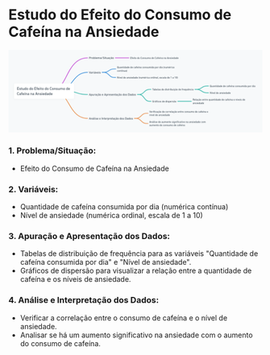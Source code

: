 # Estudo do Efeito do Consumo de Cafeína na Ansiedade
<img src="img/1_MapaMental.png">

### 1. **Problema/Situação:**
- Efeito do Consumo de Cafeína na Ansiedade
### 2. **Variáveis:**
- Quantidade de cafeína consumida por dia (numérica contínua)
- Nível de ansiedade (numérica ordinal, escala de 1 a 10)
### 3. **Apuração e Apresentação dos Dados:**
- Tabelas de distribuição de frequência para as variáveis "Quantidade de cafeína consumida por dia" e "Nível de ansiedade".
- Gráficos de dispersão para visualizar a relação entre a quantidade de cafeína e os níveis de ansiedade.
### 4. **Análise e Interpretação dos Dados:**
- Verificar a correlação entre o consumo de cafeína e o nível de ansiedade.
- Analisar se há um aumento significativo na ansiedade com o aumento do consumo de cafeína.

